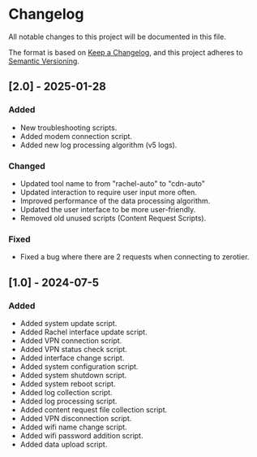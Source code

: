 # Changelog

All notable changes to this project will be documented in this file.

The format is based on [Keep a Changelog](https://keepachangelog.com/en/1.0.0/),
and this project adheres to [Semantic Versioning](https://semver.org/spec/v2.0.0.html).

## [2.0] - 2025-01-28

### Added

- New troubleshooting scripts.
- Added modem connection script.
- Added new log processing algorithm (v5 logs).

### Changed

- Updated tool name to from "rachel-auto" to "cdn-auto"
- Updated interaction to require user input more often.
- Improved performance of the data processing algorithm.
- Updated the user interface to be more user-friendly.
- Removed old unused scripts (Content Request Scripts).

### Fixed

- Fixed a bug where there are 2 requests when connecting to zerotier.

## [1.0] - 2024-07-5

### Added

- Added system update script.
- Added Rachel interface update script.
- Added VPN connection script.
- Added VPN status check script.
- Added interface change script.
- Added system configuration script.
- Added system shutdown script.
- Added system reboot script.
- Added log collection script.
- Added log processing script.
- Added content request file collection script.
- Added VPN disconnection script.
- Added wifi name change script.
- Added wifi password addition script.
- Added data upload script.
